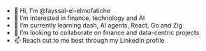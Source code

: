 - 👋 Hi, I’m @fayssal-el-elmofatiche
- 👀 I’m interested in finance, technology and AI
- 🌱 I’m currently learning dash, AI agents, React, Go and Zig
- 💞️ I’m looking to collaborate on finance and data-centric projects
- 📫 Reach out to me best through my LinkedIn profile

<!---
fayssal-el-elmofatiche/fayssal-el-elmofatiche is a ✨ special ✨ repository because its `README.md` (this file) appears on your GitHub profile.
You can click the Preview link to take a look at your changes.
--->
